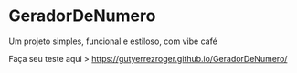 # GeradorDeNumero
Um projeto simples, funcional e estiloso, com vibe café

Faça seu teste aqui > https://gutyerrezroger.github.io/GeradorDeNumero/
